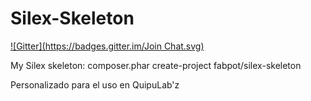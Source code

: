 Silex-Skeleton
==============
[![Gitter](https://badges.gitter.im/Join Chat.svg)](https://gitter.im/nbpalomino/Silex-Skeleton?utm_source=badge&utm_medium=badge&utm_campaign=pr-badge&utm_content=badge)

My Silex skeleton: composer.phar create-project fabpot/silex-skeleton

Personalizado para el uso en QuipuLab'z
